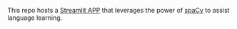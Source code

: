 This repo hosts a [Streamlit APP](https://share.streamlit.io/howard-haowen/spacy-streamlit/app.py) that leverages the power of [spaCy](https://spacy.io/) to assist language learning.
